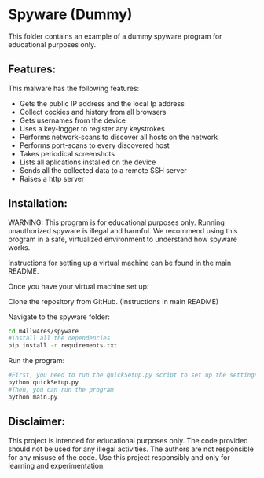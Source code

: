 # Spyware (Dummy)

This folder contains an example of a dummy spyware program for educational purposes only.

## Features:

This malware has the following features:

- Gets the public IP address and the local Ip address
- Collect cockies and history from all browsers
- Gets usernames from the device
- Uses a key-logger to register any keystrokes
- Performs network-scans to discover all hosts on the network
- Performs port-scans to every discovered host
- Takes periodical screenshots
- Lists all aplications installed on the device
- Sends all the collected data to a remote SSH server
- Raises a http server


## Installation:

WARNING: This program is for educational purposes only. Running unauthorized spyware is illegal and harmful.  We recommend using this program in a safe, virtualized environment to understand how spyware works.

Instructions for setting up a virtual machine can be found in the main README.

Once you have your virtual machine set up:

Clone the repository from GitHub. (Instructions in main README)

Navigate to the spyware folder:

````Bash
cd m4llw4res/spyware
#Install all the dependencies
pip install -r requirements.txt
```` 
Run the program:

````Bash
#First, you need to run the quickSetup.py script to set up the settings.json file
python quickSetup.py
#Then, you can run the program
python main.py
````

## Disclaimer: 
This project is intended for educational purposes only. The code provided should not be used for any illegal activities. The authors are not responsible for any misuse of the code. Use this project responsibly and only for learning and experimentation.